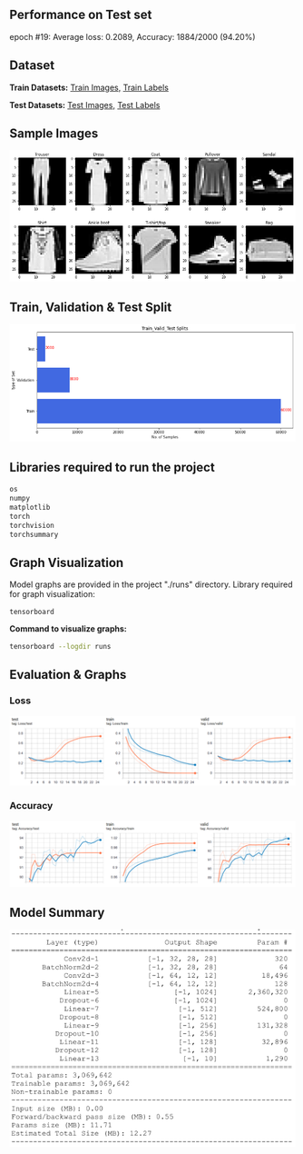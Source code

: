 ## Performance on Test set
epoch #19: Average loss: 0.2089, Accuracy: 1884/2000 (94.20%)

## Dataset
**Train Datasets:**
[Train Images,](http://fashion-mnist.s3-website.eu-central-1.amazonaws.com/train-images-idx3-ubyte.gz)
[Train Labels](http://fashion-mnist.s3-website.eu-central-1.amazonaws.com/train-labels-idx1-ubyte.gz)

**Test Datasets:**
[Test Images,](http://fashion-mnist.s3-website.eu-central-1.amazonaws.com/t10k-images-idx3-ubyte.gz)
[Test Labels](http://fashion-mnist.s3-website.eu-central-1.amazonaws.com/t10k-labels-idx1-ubyte.gz)

## Sample Images
![Fashion-MNIST Sample Images](https://github.com/bharath3794/FashionMNIST-CNN/blob/main/images/sample%20image.png)

## Train, Validation & Test Split
![split](https://github.com/bharath3794/FashionMNIST-CNN/blob/main/images/train_valid_test%20split.png)

## Libraries required to run the project

````
os
numpy
matplotlib
torch
torchvision
torchsummary
````

## Graph Visualization
Model graphs are provided in the project "./runs" directory.
Library required for graph visualization:

````
tensorboard
````

**Command to visualize graphs:**

````bash
tensorboard --logdir runs
````

## Evaluation & Graphs
### Loss
![loss](https://github.com/bharath3794/FashionMNIST-CNN/blob/main/images/loss%20graph.PNG)

### Accuracy
![accuracy](https://github.com/bharath3794/FashionMNIST-CNN/blob/main/images/accuracy%20graph.PNG)

## Model Summary
![PyTorch](https://github.com/bharath3794/FashionMNIST-CNN/blob/main/images/model%20summary.PNG)

